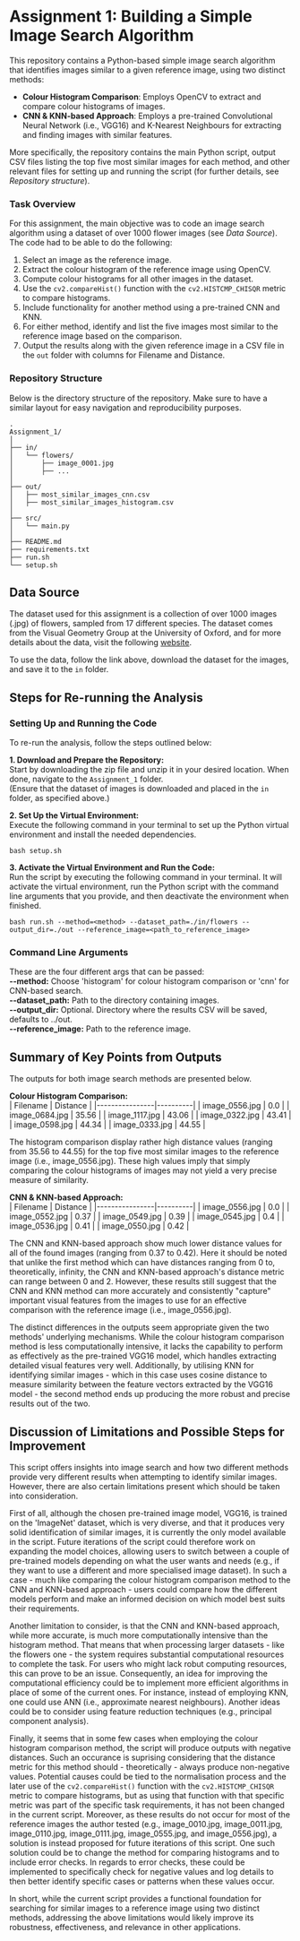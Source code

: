 # Assignment 1: Building a Simple Image Search Algorithm
This repository contains a Python-based simple image search algorithm that identifies images similar to a given reference image, using two distinct methods:
- **Colour Histogram Comparison**: Employs OpenCV to extract and compare colour histograms of images.  
- **CNN & KNN-based Approach**: Employs a pre-trained Convolutional Neural Network (i.e., VGG16) and K-Nearest Neighbours for extracting and finding images with similar features.  

More specifically, the repository contains the main Python script, output CSV files listing the top five most similar images for each method, and other relevant files for setting up and running the script (for further details, see *Repository structure*).

### Task Overview
For this assignment, the main objective was to code an image search algorithm using a dataset of over 1000 flower images (see *Data Source*). The code had to be able to do the following:
1. Select an image as the reference image.
2. Extract the colour histogram of the reference image using OpenCV.
3. Compute colour histograms for all other images in the dataset.
4. Use the `cv2.compareHist()` function with the `cv2.HISTCMP_CHISQR` metric to compare histograms.
5. Include functionality for another method using a pre-trained CNN and KNN.
6. For either method, identify and list the five images most similar to the reference image based on the comparison.
7. Output the results along with the given reference image in a CSV file in the `out` folder with columns for Filename and Distance.

### Repository Structure
Below is the directory structure of the repository. Make sure to have a similar layout for easy navigation and reproducibility purposes.
```
.
Assignment_1/
│
├── in/
│   └── flowers/
│       ├── image_0001.jpg
│       ├── ...    
│
├── out/
│   ├── most_similar_images_cnn.csv
│   ├── most_similar_images_histogram.csv
│
├── src/
│   └── main.py
│
├── README.md
├── requirements.txt
├── run.sh
└── setup.sh
```

## Data Source
The dataset used for this assignment is a collection of over 1000 images (.jpg) of flowers, sampled from 17 different species. The dataset comes from the Visual Geometry Group at the University of Oxford, and for more details about the data, visit the following [website](https://www.robots.ox.ac.uk/~vgg/data/flowers/17/).

To use the data, follow the link above, download the dataset for the images, and save it to the `in` folder.

## Steps for Re-running the Analysis
### Setting Up and Running the Code
To re-run the analysis, follow the steps outlined below:

**1. Download and Prepare the Repository:**  
Start by downloading the zip file and unzip it in your desired location. When done, navigate to the `Assignment_1` folder.  
(Ensure that the dataset of images is downloaded and placed in the `in` folder, as specified above.)

**2. Set Up the Virtual Environment:**  
Execute the following command in your terminal to set up the Python virtual environment and install the needed dependencies.
```
bash setup.sh 
```

**3. Activate the Virtual Environment and Run the Code:**  
Run the script by executing the following command in your terminal. It will activate the virtual environment, run the Python script with the command line arguments that you provide, and then deactivate the environment when finished.
```
bash run.sh --method=<method> --dataset_path=./in/flowers --output_dir=./out --reference_image=<path_to_reference_image>
```

### Command Line Arguments
These are the four different args that can be passed:  
**--method:** Choose 'histogram' for colour histogram comparison or 'cnn' for CNN-based search.  
**--dataset_path:** Path to the directory containing images.  
**--output_dir:** Optional. Directory where the results CSV will be saved, defaults to ../out.  
**--reference_image:** Path to the reference image. 

## Summary of Key Points from Outputs
The outputs for both image search methods are presented below.  

**Colour Histogram Comparison:**  
| Filename       | Distance |
|----------------|----------|
| image_0556.jpg | 0.0      |
| image_0684.jpg | 35.56    |
| image_1117.jpg | 43.06    |
| image_0322.jpg | 43.41    |
| image_0598.jpg | 44.34    |
| image_0333.jpg | 44.55    |  

The histogram comparison display rather high distance values (ranging from 35.56 to 44.55) for the top five most similar images to the reference image (i.e., image_0556.jpg). These high values imply that simply comparing the colour histograms of images may not yield a very precise measure of similarity.
  
**CNN & KNN-based Approach:**  
| Filename       | Distance |
|----------------|----------|
| image_0556.jpg | 0.0      |
| image_0552.jpg | 0.37     |
| image_0549.jpg | 0.39     |
| image_0545.jpg | 0.4      |
| image_0536.jpg | 0.41     |
| image_0550.jpg | 0.42     |
  
The CNN and KNN-based approach show much lower distance values for all of the found images (ranging from 0.37 to 0.42). Here it should be noted that unlike the first method which can have distances ranging from 0 to, theoretically, infinity, the CNN and KNN-based approach's distance metric can range between 0 and 2. However, these results still suggest that the CNN and KNN method can more accurately and consistently "capture" important visual features from the images to use for an effective comparison with the reference image (i.e., image_0556.jpg).  

The distinct differences in the outputs seem appropriate given the two methods' underlying mechanisms. While the colour histogram comparison method is less computationally intensive, it lacks the capability to perform as effectively as the pre-trained VGG16 model, which handles extracting detailed visual features very well. Additionally, by utilising KNN for identifying similar images - which in this case uses cosine distance to measure similarity between the feature vectors extracted by the VGG16 model - the second method ends up producing the more robust and precise results out of the two.

## Discussion of Limitations and Possible Steps for Improvement
This script offers insights into image search and how two different methods provide very different results when attempting to identify similar images. However, there are also certain limitations present which should be taken into consideration.  

First of all, although the chosen pre-trained image model, VGG16, is trained on the 'ImageNet' dataset, which is very diverse, and that it produces very solid identification of similar images, it is currently the only model available in the script. Future iterations of the script could therefore work on expanding the model choices, allowing users to switch between a couple of pre-trained models depending on what the user wants and needs (e.g., if they want to use a different and more specialised image dataset). In such a case - much like comparing the colour histogram comparison method to the CNN and KNN-based approach - users could compare how the different models perform and make an informed decision on which model best suits their requirements.

Another limitation to consider, is that the CNN and KNN-based approach, while more accurate, is much more computationally intensive than the histogram method. That means that when processing larger datasets - like the flowers one - the system requires substantial computational resources to complete the task. For users who might lack robut computing resources, this can prove to be an issue. Consequently, an idea for improving the computational efficiency could be to implement more efficient algorithms in place of some of the current ones. For instance, instead of employing KNN, one could use ANN (i.e., approximate nearest neighbours). Another ideas could be to consider using feature reduction techniques (e.g., principal component analysis).  

Finally, it seems that in some few cases when employing the colour histogram comparison method, the script will produce outputs with negative distances. Such an occurance is suprising considering that the distance metric for this method should - theoretically - always produce non-negative values. Potential causes could be tied to the normalisation process and the later use of the `cv2.compareHist()` function with the `cv2.HISTCMP_CHISQR` metric to compare histograms, but as using that function with that specific metric was part of the specific task requirements, it has not been changed in the current script. Moreover, as these results do not occur for most of the reference images the author tested (e.g., image_0010.jpg, image_0011.jpg, image_0110.jpg, image_0111.jpg, image_0555.jpg, and image_0556.jpg), a solution is instead proposed for future iterations of this script. One such solution could be to change the method for comparing histograms and to include error checks. In regards to error checks, these could be implemented to specifically check for negative values and log details to then better identify specific cases or patterns when these values occur.

In short, while the current script provides a functional foundation for searching for similar images to a reference image using two distinct methods, addressing the above limitations would likely improve its robustness, effectiveness, and relevance in other applications.

